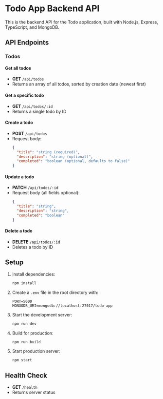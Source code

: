 # Todo App Backend API

This is the backend API for the Todo application, built with Node.js, Express, TypeScript, and MongoDB.

## API Endpoints

### Todos

#### Get all todos
- **GET** `/api/todos`
- Returns an array of all todos, sorted by creation date (newest first)

#### Get a specific todo
- **GET** `/api/todos/:id`
- Returns a single todo by ID

#### Create a todo
- **POST** `/api/todos`
- Request body:
  ```json
  {
    "title": "string (required)",
    "description": "string (optional)",
    "completed": "boolean (optional, defaults to false)"
  }
  ```

#### Update a todo
- **PATCH** `/api/todos/:id`
- Request body (all fields optional):
  ```json
  {
    "title": "string",
    "description": "string",
    "completed": "boolean"
  }
  ```

#### Delete a todo
- **DELETE** `/api/todos/:id`
- Deletes a todo by ID

## Setup

1. Install dependencies:
   ```bash
   npm install
   ```

2. Create a `.env` file in the root directory with:
   ```
   PORT=5000
   MONGODB_URI=mongodb://localhost:27017/todo-app
   ```

3. Start the development server:
   ```bash
   npm run dev
   ```

4. Build for production:
   ```bash
   npm run build
   ```

5. Start production server:
   ```bash
   npm start
   ```

## Health Check

- **GET** `/health`
- Returns server status 